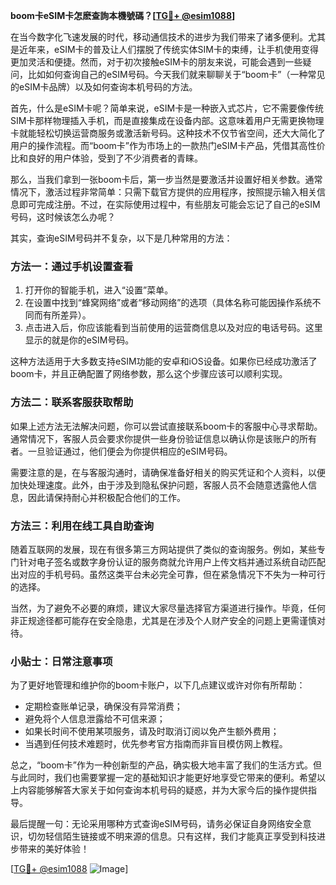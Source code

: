 **boom卡eSIM卡怎麽查詢本機號碼？[[TG💪+ @esim1088](https://t.me/s/esim1088)]**

在当今数字化飞速发展的时代，移动通信技术的进步为我们带来了诸多便利。尤其是近年来，eSIM卡的普及让人们摆脱了传统实体SIM卡的束缚，让手机使用变得更加灵活和便捷。然而，对于初次接触eSIM卡的朋友来说，可能会遇到一些疑问，比如如何查询自己的eSIM号码。今天我们就来聊聊关于“boom卡”（一种常见的eSIM卡品牌）以及如何查询本机号码的方法。

首先，什么是eSIM卡呢？简单来说，eSIM卡是一种嵌入式芯片，它不需要像传统SIM卡那样物理插入手机，而是直接集成在设备内部。这意味着用户无需更换物理卡就能轻松切换运营商服务或激活新号码。这种技术不仅节省空间，还大大简化了用户的操作流程。而“boom卡”作为市场上的一款热门eSIM卡产品，凭借其高性价比和良好的用户体验，受到了不少消费者的青睐。

那么，当我们拿到一张boom卡后，第一步当然是要激活并设置好相关参数。通常情况下，激活过程非常简单：只需下载官方提供的应用程序，按照提示输入相关信息即可完成注册。不过，在实际使用过程中，有些朋友可能会忘记了自己的eSIM号码，这时候该怎么办呢？

其实，查询eSIM号码并不复杂，以下是几种常用的方法：

### 方法一：通过手机设置查看

1. 打开你的智能手机，进入“设置”菜单。
2. 在设置中找到“蜂窝网络”或者“移动网络”的选项（具体名称可能因操作系统不同而有所差异）。
3. 点击进入后，你应该能看到当前使用的运营商信息以及对应的电话号码。这里显示的就是你的eSIM号码。

这种方法适用于大多数支持eSIM功能的安卓和iOS设备。如果你已经成功激活了boom卡，并且正确配置了网络参数，那么这个步骤应该可以顺利实现。

### 方法二：联系客服获取帮助

如果上述方法无法解决问题，你可以尝试直接联系boom卡的客服中心寻求帮助。通常情况下，客服人员会要求你提供一些身份验证信息以确认你是该账户的所有者。一旦验证通过，他们便会为你提供相应的eSIM号码。

需要注意的是，在与客服沟通时，请确保准备好相关的购买凭证和个人资料，以便加快处理速度。此外，由于涉及到隐私保护问题，客服人员不会随意透露他人信息，因此请保持耐心并积极配合他们的工作。

### 方法三：利用在线工具自助查询

随着互联网的发展，现在有很多第三方网站提供了类似的查询服务。例如，某些专门针对电子签名或数字身份认证的服务商就允许用户上传文档并通过系统自动匹配出对应的手机号码。虽然这类平台未必完全可靠，但在紧急情况下不失为一种可行的选择。

当然，为了避免不必要的麻烦，建议大家尽量选择官方渠道进行操作。毕竟，任何非正规途径都可能存在安全隐患，尤其是在涉及个人财产安全的问题上更需谨慎对待。

### 小贴士：日常注意事项

为了更好地管理和维护你的boom卡账户，以下几点建议或许对你有所帮助：

- 定期检查账单记录，确保没有异常消费；
- 避免将个人信息泄露给不可信来源；
- 如果长时间不使用某项服务，请及时取消订阅以免产生额外费用；
- 当遇到任何技术难题时，优先参考官方指南而非盲目模仿网上教程。

总之，“boom卡”作为一种创新型的产品，确实极大地丰富了我们的生活方式。但与此同时，我们也需要掌握一定的基础知识才能更好地享受它带来的便利。希望以上内容能够解答大家关于如何查询本机号码的疑惑，并为大家今后的操作提供指导。

最后提醒一句：无论采用哪种方式查询eSIM号码，请务必保证自身网络安全意识，切勿轻信陌生链接或不明来源的信息。只有这样，我们才能真正享受到科技进步带来的美好体验！

[[TG💪+ @esim1088](https://t.me/s/esim1088) ![Image](https://i.postimg.cc/4NQfJmqS/Snipaste-2025-05-13-00-14-12.png)]